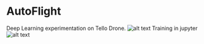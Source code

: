 # AutoFlight
Deep Learning experimentation on Tello Drone.
![alt text](https://github.com/mingweihe/AutoFlight/blob/master/.screenshot2018-0703_14-03-47-235110.png?raw=true)
Training in jupyter
![alt text](https://github.com/mingweihe/AutoFlight/blob/master/.screenshot2018-0703_18-31-34-560725.png?raw=true)
